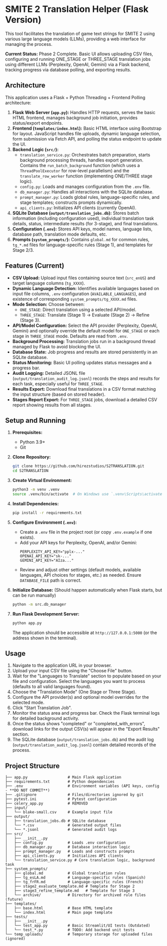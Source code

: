 # SMITE 2 Translation Helper (Flask Version)

This tool facilitates the translation of game text strings for SMITE 2 using various large language models (LLMs), providing a web interface for managing the process.

**Current Status:** Phase 2 Complete. Basic UI allows uploading CSV files, configuring and running ONE_STAGE or THREE_STAGE translation jobs using different LLMs (Perplexity, OpenAI, Gemini) via a Flask backend, tracking progress via database polling, and exporting results.

## Architecture

This application uses a Flask + Python Threading + Frontend Polling architecture:

1.  **Flask Web Server (`app.py`):** Handles HTTP requests, serves the basic HTML frontend, manages background job initiation, provides status/export endpoints.
2.  **Frontend (`templates/index.html`):** Basic HTML interface using Bootstrap for layout. JavaScript handles file uploads, dynamic language selection, form submission via Fetch API, and polling the status endpoint to update the UI.
3.  **Backend Logic (`src/`):**
    *   `translation_service.py`: Orchestrates batch preparation, starts background processing threads, handles export generation. Contains the `run_batch_background` function (which uses a `ThreadPoolExecutor` for row-level parallelism) and the `translate_row_worker` function (implementing ONE/THREE stage logic).
    *   `config.py`: Loads and manages configuration from the `.env` file.
    *   `db_manager.py`: Handles all interactions with the SQLite database.
    *   `prompt_manager.py`: Loads global rules, language-specific rules, and stage templates; constructs prompts dynamically.
    *   `api_clients.py`: Initializes API clients (currently OpenAI).
4.  **SQLite Database (`output/translation_jobs.db`):** Stores batch information (including configuration used), individual translation task details, status, intermediate results (for 3-stage), and final translations.
5.  **Configuration (`.env`):** Stores API keys, model names, language lists, database path, translation mode defaults, etc.
6.  **Prompts (`system_prompts/`):** Contains `global.md` for common rules, `tg_*.md` files for language-specific rules (Stage 1), and templates for Stage 2/3.

## Features (Current)

*   **CSV Upload:** Upload input files containing source text (`src_enUS`) and target language columns (`tg_XXXX`).
*   **Dynamic Language Detection:** Identifies available languages based on input file columns, `.env` configuration (`AVAILABLE_LANGUAGES`), and existence of corresponding `system_prompts/tg_XXXX.md` files.
*   **Mode Selection:** Choose between:
    *   `ONE_STAGE`: Direct translation using a selected API/model.
    *   `THREE_STAGE`: Translate (Stage 1) -> Evaluate (Stage 2) -> Refine (Stage 3).
*   **API/Model Configuration:** Select the API provider (Perplexity, OpenAI, Gemini) and optionally override the default model for `ONE_STAGE` or each stage in `THREE_STAGE` mode. Defaults are read from `.env`.
*   **Background Processing:** Translation jobs run in a background thread managed by Flask to avoid blocking the UI.
*   **Database State:** Job progress and results are stored persistently in an SQLite database.
*   **Status Monitoring:** Basic UI polling updates status messages and a progress bar.
*   **Audit Logging:** Detailed JSONL file (`output/translation_audit_log.jsonl`) records the steps and results for each task, especially useful for `THREE_STAGE`.
*   **Results Export:** Download final translations in a CSV format matching the input structure (based on stored header).
*   **Stages Report Export:** For `THREE_STAGE` jobs, download a detailed CSV report showing results from all stages.

## Setup and Running

1.  **Prerequisites:**
    *   Python 3.9+
    *   Git

2.  **Clone Repository:**
    ```bash
    git clone https://github.com/hirezstudios/S2TRANSLATION.git
    cd S2TRANSLATION
    ```

3.  **Create Virtual Environment:**
    ```bash
    python3 -m venv .venv
    source .venv/bin/activate  # On Windows use `.venv\Scripts\activate`
    ```

4.  **Install Dependencies:**
    ```bash
    pip install -r requirements.txt
    ```

5.  **Configure Environment (`.env`):**
    *   Create a `.env` file in the project root (or copy `.env.example` if one exists).
    *   Add your API keys for Perplexity, OpenAI, and/or Gemini:
        ```dotenv
        PERPLEXITY_API_KEY="pplx-..."
        OPENAI_API_KEY="sk-..."
        GEMINI_API_KEY="AIza..."
        ```
    *   Review and adjust other settings (default models, available languages, API choices for stages, etc.) as needed. Ensure `DATABASE_FILE` path is correct.

6.  **Initialize Database:** (Should happen automatically when Flask starts, but can be run manually)
    ```bash
    python -m src.db_manager 
    ```

7.  **Run Flask Development Server:**
    ```bash
    python app.py
    ```
    The application should be accessible at `http://127.0.0.1:5000` (or the address shown in the terminal).

## Usage

1.  Navigate to the application URL in your browser.
2.  Upload your input CSV file using the "Choose File" button.
3.  Wait for the "Languages to Translate" section to populate based on your file and configuration. Select the languages you want to process (defaults to all valid languages found).
4.  Choose the "Translation Mode" (One Stage or Three Stage).
5.  Configure the API provider(s) and optional model overrides for the selected mode.
6.  Click "Start Translation Job".
7.  Monitor the status area and progress bar. Check the Flask terminal logs for detailed background activity.
8.  Once the status shows "completed" or "completed_with_errors", download links for the output CSV(s) will appear in the "Export Results" section.
9.  The SQLite database (`output/translation_jobs.db`) and the audit log (`output/translation_audit_log.jsonl`) contain detailed records of the process.

## Project Structure

```
├── app.py                  # Main Flask application
├── requirements.txt        # Python dependencies
├── .env                    # Environment variables (API keys, config - **DO NOT COMMIT**)
├── .gitignore              # Files/directories ignored by git
├── pytest.ini              # Pytest configuration
├── celery_app.py           # REMOVED
├── input/
│   └── blake-small.csv     # Example input file
├── output/
│   ├── translation_jobs.db # SQLite database
│   └── *.csv               # Generated output files
│   └── *.jsonl             # Generated audit logs
├── src/
│   ├── __init__.py
│   ├── config.py           # Loads .env configuration
│   ├── db_manager.py       # Database interaction logic
│   ├── prompt_manager.py   # Loads and constructs prompts
│   ├── api_clients.py      # Initializes API clients
│   └── translation_service.py # Core translation logic, background task
├── system_prompts/
│   ├── global.md           # Global translation rules
│   ├── tg_esLA.md          # Language-specific rules (Spanish)
│   ├── tg_frFR.md          # Language-specific rules (French)
│   ├── stage2_evaluate_template.md # Template for Stage 2
│   ├── stage3_refine_template.md   # Template for Stage 3
│   └── archive/            # Directory for archived rule files (future)
├── templates/
│   ├── base.html           # Base HTML template
│   └── index.html          # Main page template
├── tests/
│   ├── __init__.py
│   └── test_app.py         # Basic Streamlit/UI tests (Outdated)
│   └── test_*.py           # TODO: Add backend unit tests
└── temp_uploads/           # Temporary storage for uploaded files (ignored)
``` 